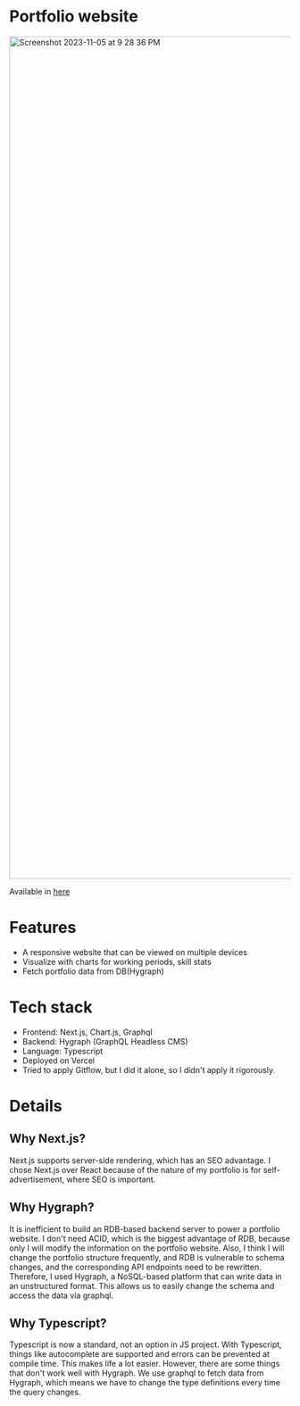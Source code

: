 # Portfolio website

<img width="1510" alt="Screenshot 2023-11-05 at 9 28 36 PM" src="https://github.com/bgb10/portfolio/assets/25452313/e311798b-8476-488a-b6bc-917f6b7cce2a">

Available in [here](https://portfolio-five-omega-99.vercel.app/about)

# Features

- A responsive website that can be viewed on multiple devices
- Visualize with charts for working periods, skill stats
- Fetch portfolio data from DB(Hygraph)

# Tech stack

- Frontend: Next.js, Chart.js, Graphql
- Backend: Hygraph (GraphQL Headless CMS)
- Language: Typescript
- Deployed on Vercel
- Tried to apply Gitflow, but I did it alone, so I didn't apply it rigorously.

# Details

## Why Next.js?

Next.js supports server-side rendering, which has an SEO advantage. I chose Next.js over React because of the nature of my portfolio is for self-advertisement, where SEO is important.

## Why Hygraph?

It is inefficient to build an RDB-based backend server to power a portfolio website. I don't need ACID, which is the biggest advantage of RDB, because only I will modify the information on the portfolio website. Also, I think I will change the portfolio structure frequently, and RDB is vulnerable to schema changes, and the corresponding API endpoints need to be rewritten. Therefore, I used Hygraph, a NoSQL-based platform that can write data in an unstructured format. This allows us to easily change the schema and access the data via graphql.

## Why Typescript?

Typescript is now a standard, not an option in JS project. With Typescript, things like autocomplete are supported and errors can be prevented at compile time. This makes life a lot easier. However, there are some things that don't work well with Hygraph. We use graphql to fetch data from Hygraph, which means we have to change the type definitions every time the query changes.

